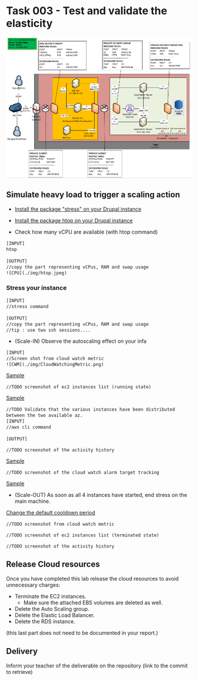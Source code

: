 # Task 003 - Test and validate the elasticity

![Schema](./img/CLD_AWS_INFA.PNG)


## Simulate heavy load to trigger a scaling action

* [Install the package "stress" on your Drupal instance](https://www.geeksforgeeks.org/linux-stress-command-with-examples/)

* [Install the package htop on your Drupal instance](https://www.geeksforgeeks.org/htop-command-in-linux-with-examples/)

* Check how many vCPU are available (with htop command)

```
[INPUT]
htop

[OUTPUT]
//copy the part representing vCPus, RAM and swap usage
![CPU](./img/htop.jpeg)
```

### Stress your instance

```
[INPUT]
//stress command

[OUTPUT]
//copy the part representing vCPus, RAM and swap usage
//tip : use two ssh sessions....
```

* (Scale-IN) Observe the autoscaling effect on your infa


```
[INPUT]
//Screen shot from cloud watch metric
![CWM](./img/CloudWatchingMetric.png)
```
[Sample](./img/CLD_AWS_CLOUDWATCH_CPU_METRICS.PNG)

```
//TODO screenshot of ec2 instances list (running state)
```
[Sample](./img/CLD_AWS_EC2_LIST.PNG)

```
//TODO Validate that the various instances have been distributed between the two available az.
[INPUT]
//aws cli command

[OUTPUT]
```

```
//TODO screenshot of the activity history
```
[Sample](./img/CLD_AWS_ASG_ACTIVITY_HISTORY.PNG)

```
//TODO screenshot of the cloud watch alarm target tracking
```
[Sample](./img/CLD_AWS_CLOUDWATCH_ALARMHIGH_STATS.PNG)


* (Scale-OUT) As soon as all 4 instances have started, end stress on the main machine.

[Change the default cooldown period](https://docs.aws.amazon.com/autoscaling/ec2/userguide/ec2-auto-scaling-scaling-cooldowns.html)

```
//TODO screenshot from cloud watch metric
```

```
//TODO screenshot of ec2 instances list (terminated state)
```

```
//TODO screenshot of the activity history
```

## Release Cloud resources

Once you have completed this lab release the cloud resources to avoid
unnecessary charges:

* Terminate the EC2 instances.
    * Make sure the attached EBS volumes are deleted as well.
* Delete the Auto Scaling group.
* Delete the Elastic Load Balancer.
* Delete the RDS instance.

(this last part does not need to be documented in your report.)

## Delivery

Inform your teacher of the deliverable on the repository (link to the commit to retrieve)